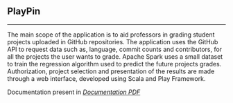 ## PlayPin

----------------------------------------

The main scope of the application is to aid professors in grading student projects uploaded in GitHub repositories. The application uses the GitHub API to request data such as, language, commit counts and contributors, for all the projects the user wants to grade. Apache Spark uses a small dataset to train the regression algorithm used to predict the future projects grades. Authorization, project selection and presentation of the results are made through a web interface, developed using Scala and Play Framework.

Documentation present in [*Documentation PDF*](Documentation_final.pdf)
